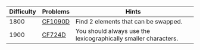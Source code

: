 | Difficulty | Problems | Hints |
| -------- | -------- | -------- |
| 1800 | [CF1090D](https://codeforces.com/problemset/problem/1090/D) | Find $2$ elements that can be swapped. |
| 1900 | [CF724D](https://codeforces.com/problemset/problem/724/D) | You should always use the lexicographically smaller characters. |